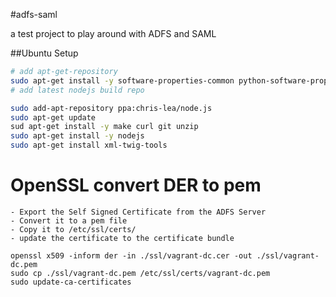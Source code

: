 #adfs-saml

a test project to play around with ADFS and SAML

##Ubuntu Setup

``` bash
# add apt-get-repository
sudo apt-get install -y software-properties-common python-software-properties
# add latest nodejs build repo

sudo add-apt-repository ppa:chris-lea/node.js
sudo apt-get update
sud apt-get install -y make curl git unzip
sudo apt-get install -y nodejs
sudo apt-get install xml-twig-tools
```

# OpenSSL convert DER to pem

	- Export the Self Signed Certificate from the ADFS Server
	- Convert it to a pem file
	- Copy it to /etc/ssl/certs/
	- update the certificate to the certificate bundle

```
openssl x509 -inform der -in ./ssl/vagrant-dc.cer -out ./ssl/vagrant-dc.pem
sudo cp ./ssl/vagrant-dc.pem /etc/ssl/certs/vagrant-dc.pem
sudo update-ca-certificates
```
